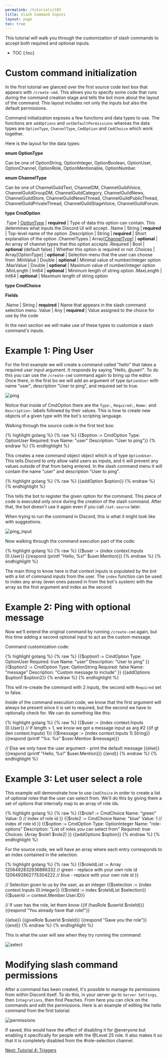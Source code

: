 ```yaml
---
permalink: /tutorials/t03
title: Slash Command Inputs
layout: page
toc: true
---
```


This tutorial will walk you through the customization of slash commands to accept both required and optional inputs.

* TOC
{:toc}

# Custom command initialization

In the first tutorial we glanced over the first source code text box that appears with `/create-cmd`. This allows you to specify some code that runs during the command creation stage and tells the bot more about the layout of the command. This layout includes not only the inputs but also the default permissions.

Command initialization exposes a few functions and data types to use. The functions are `addOptions` and `setDefaultPermissions` whereas the data types are `OptionType`, `ChannelType`, `CmdOption` and `CmdChoice` which work together.

Here is the layout for the data types:

**enum OptionType**

Can be one of OptionString, OptionInteger, OptionBoolean, OptionUser, OptionChannel, OptionRole, OptionMentionable, OptionNumber.

**enum ChannelType**

Can be one of ChannelGuildText, ChannelDM, ChannelGuildVoice, ChannelGuildGroupDM, ChannelGuildCategory, ChannelGuildNews, ChannelGuildStore, ChannelGuildNewsThread, ChannelGuildPublicThread, ChannelGuildPrivateThread, ChannelGuildStageVoice, ChannelGuildForum.

**type CmdOption**

.Type | [OptionType](/peaches-bot.docs/docs#enum-optiontype) | **required** | Type of data this option can contain. This determines what inputs the Discord UI will accept. 
.Name | String | **required** | Top-level name of the option
.Description | String | **required** | Short explanation of the option
.ChannelTypes | Array[[ChannelType](/peaches-bot.docs/docs#enum-channeltype)] | **optional** | An array of channel types that this option accepts
.Required | Bool | **optional** (default false) | Whether this option is required or not
.Choices | Array[OptionType] | **optional** | Selection menu that the user can choose from
.MinValue | Double | **optional** | Minimal value of number/integer option
.MaxValue | Double | **optional** | Maximum value of number/integer option
.MinLength | Int64 | **optional** | Minimum length of string option
.MaxLength | Int64 | **optional** | Maximum length of string option

**type CmdChoice**

**Fields**

.Name | String | **required** | Name that appears in the slash command selection menu
.Value | Any | **required** | Value assigned to the choice for use by the code

In the next section we will make use of these types to customize a slash command's inputs.

# Example 1: Ping User

For the first example we will create a command called "hello" that takes a required user input argument. It responds by saying "Hello, @user!". To do this you can use the `/create-cmd` command again to bring up the editor. Once there, in the first bo we will add an argument of type `OptionUser` with name "user", description "User to ping", and required set to true.

![ping](/peaches-bot.docs/assets/t03/ping.png)

Notice that inside of CmdOption there are the `Type:`, `Required:`, `Name:` and `Description:` labels followed by their values. This is how to create new objects of a given type with the bot's scripting language.

Walking through the source code in the first text box:

{% highlight golang %}
{% raw %}
{{$option := CmdOption
    Type: OptionUser Required: true
    Name: "user" Description: "User to ping"}}
{% endraw %}
{% endhighlight %}

This creates a new command object object which is of type `OptionUser`. This tells Discord to only allow valid users as inputs, and it will prevent any values outside of that from being entered. In the slash command menu it will contain the name "user" and description "User to ping".

{% highlight golang %}
{% raw %}
{{addOption $option}}
{% endraw %}
{% endhighlight %}

This tells the bot to register the given option for the command. This piece of code is executed only once during the creation of the slash command. After that, the bot doesn't use it again even if you call `/set-source` later.

When trying to run the command in Discord, this is what it might look like with suggestions.

![ping_input](/peaches-bot.docs/assets/t03/ping_input.png)

Now walking through the command execution part of the code:

{% highlight golang %}
{% raw %}
{{$user := (index context.Inputs 0).User}}
{{respond (printf "Hello, %s!" $user.Mention)}}
{% endraw %}
{% endhighlight %}

The main thing to know here is that context.Inputs is populated by the bot with a list of command inputs from the user. The `index` function can be used to index any array (even ones passed in from the bot's system) with the array as the first argument and index as the second.

# Example 2: Ping with optional message

Now we'll extend the original command by running `/create-cmd` again, but this time adding a second optional input to act as the custom message.

Command customization code:

{% highlight golang %}
{% raw %}
{{$option1 := CmdOption
    Type: OptionUser 
    Required: true
    Name: "user" 
    Description: "User to ping"
}}
{{$option2 := CmdOption
    Type: OptionString 
    Required: false
    Name: "message"
    Description: "Custom message to include"
}}
{{addOptions $option1 $option2}}
{% endraw %}
{% endhighlight %}

This will re-create the command with 2 inputs, the second with `Required` set to false.

Inside of the command execution code, we know that the first argument will always be present since it is set to required, but the second we have to optionally check for. We can do something like this:

{% highlight golang %}
{% raw %}
{{$user := (index context.Inputs 0).User}}
// If length > 1, we know we got a message input as arg #2
{{if gt (len context.Inputs) 1}}
    {{$message := (index context.Inputs 1).String}}
    {{respond (printf "%s: %s" $user.Mention $message)}}

// Else we only have the user argument - print the default message
{{else}}
    {{respond (printf "Hello, %s!" $user.Mention)}}
{{end}}
{% endraw %}
{% endhighlight %}

# Example 3: Let user select a role

This example will demonstrate how to use `CmdChoice` in order to create a list of optional roles that the user can select from. We'll do this by giving them a set of options that internally map to an array of role ids.

{% highlight golang %}
{% raw %}
{{$role1 := CmdChoice
    Name: "green"
    Value: 0 // index of role id
}}
{{$role2 := CmdChoice
    Name: "blue"
    Value: 1 // index of role id
}}
{{$option := CmdOption
    Type: OptionInteger 
    Name: "role-options"
    Description: "List of roles you can select from"
    Required: true
    Choices: (Array $role1 $role2)
}}
{{addOptions $option}}
{% endraw %}
{% endhighlight %}

For the source code, we will have an array where each entry corresponds to an index contained in the selection.

{% highlight golang %}
{% raw %}
{{$roleIdList := Array
    1206492832936886332 // green - replace with your own role id
    1206492862775304222 // blue - replace with your own role id
}}

// Selection given to us by the user, as an integer
{{$selection := (index context.Inputs 0).Integer}}
{{$roleId := index $roleIdList $selection}}
{{$userId := context.Member.User.ID}}

// If user has the role, let them know
{{if (hasRole $userId $roleId)}}
    {{respond "You already have that role!"}}

{{else}}
    {{giveRole $userId $roleId}}
    {{respond "Gave you the role"}}
{{end}}
{% endraw %}
{% endhighlight %}

This is what the user will see when they try running the command:

![select](/peaches-bot.docs/assets/t03/select.png)

# Modifying slash command permissions

After a command has been created, it's possible to manage its permissions from within Discord itself. To do this, in your server go to `Server Settings`, then `Integrations`, then find Peaches. From here you can click on the commands and edit the permissions. Here is an example of editing the hello command from the first tutorial:

![permissions](/peaches-bot.docs/assets/t03/permissions.png)

If saved, this would have the effect of disabling it for @everyone but enabling it specifically for people with the @Level 25 role. It also makes it so that it is completely disabled from the #role-selection channel.

[Next: Tutorial 4: Triggers](/peaches-bot.docs/tutorials/t04)